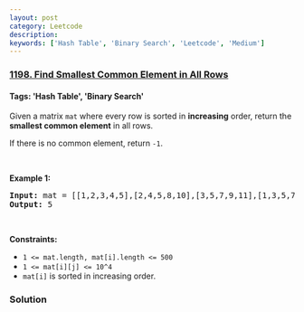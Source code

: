 ```yaml
---
layout: post
category: Leetcode
description: 
keywords: ['Hash Table', 'Binary Search', 'Leetcode', 'Medium']
---
```

### [1198. Find Smallest Common Element in All Rows](https://leetcode.com/problems/find-smallest-common-element-in-all-rows)

#### Tags: 'Hash Table', 'Binary Search'

<div class="content__u3I1 question-content__JfgR"><div><p>Given a matrix <code>mat</code> where every row is sorted in <strong>increasing</strong> order, return the <strong>smallest common element</strong> in all rows.</p>
<p>If there is no common element, return <code>-1</code>.</p>
<p> </p>
<p><strong>Example 1:</strong></p>
<pre><strong>Input:</strong> mat = [[1,2,3,4,5],[2,4,5,8,10],[3,5,7,9,11],[1,3,5,7,9]]
<strong>Output:</strong> 5
</pre>
<p> </p>
<p><strong>Constraints:</strong></p>
<ul>
<li><code>1 &lt;= mat.length, mat[i].length &lt;= 500</code></li>
<li><code>1 &lt;= mat[i][j] &lt;= 10^4</code></li>
<li><code>mat[i]</code> is sorted in increasing order.</li>
</ul>
</div></div>

### Solution

